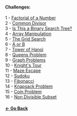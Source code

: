 #### Challenges:

1 - [Factorial of a Number](https://www.hackerrank.com/challenges/extra-long-factorials/problem)  
2 - [Common Divisor](https://www.hackerrank.com/challenges/common-divisors/problem)  
3 - [Is This a Binary Search Tree?](https://www.hackerrank.com/challenges/is-binary-search-tree/problem)  
4 - [Array Manipulation](https://www.hackerrank.com/challenges/crush/problem)  
5 - [The Grid Search](https://www.hackerrank.com/challenges/the-grid-search/problem)  
6 - [A or B](https://www.hackerrank.com/challenges/aorb/problem)  
7 - [Tower of Hanoi](https://www.codewars.com/kata/towers-of-hanoi)  
8 - [Queens Problem](https://www.hackerrank.com/challenges/queens-on-board/problem)  
9 - [Graph Problems](https://www.hackerrank.com/domains/algorithms?filters%5Bsubdomains%5D%5B%5D=graph-theory)  
10 - [Knight's Tour](https://www.hackerrank.com/contests/ieee-excavation-1-0/challenges/knights-tour)  
11 - [Maze Escape](https://www.hackerrank.com/challenges/maze-escape)  
12 - [Sudoku](https://www.hackerrank.com/challenges/sudoku/problem)  
13 - [Fibonacci](https://www.hackerrank.com/challenges/fibonacci-fp/problem)  
14 - [Knapsack Problem](https://www.hackerrank.com/challenges/unbounded-knapsack/problem)  
15 - [Coin Problem](https://www.hackerrank.com/challenges/coin-change/problem)  
16 - [Non Divisible Subset](https://www.hackerrank.com/challenges/non-divisible-subset/problem)


#### [<- Go Back](https://github.com/VSPPedro/hciimps#hciimpshow-can-i-improve-my-programming-skills)
